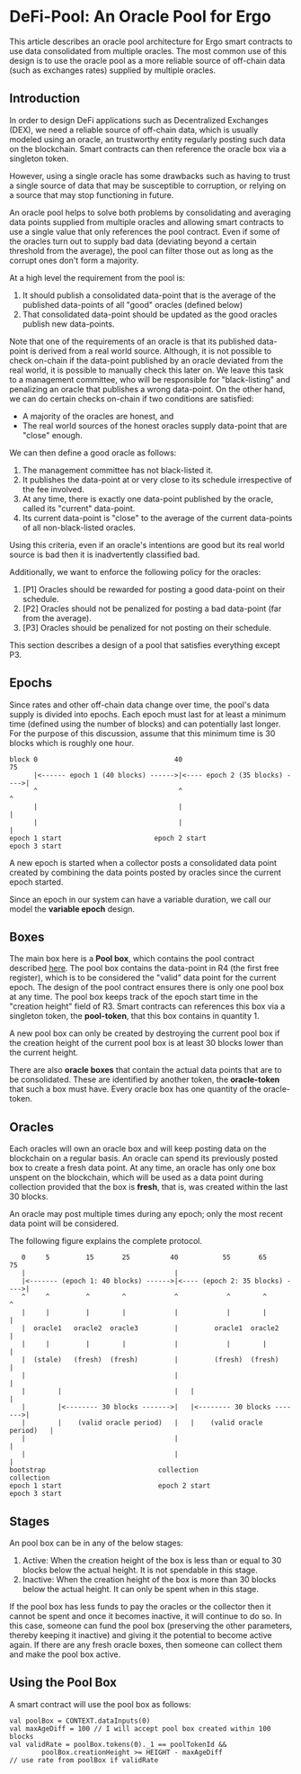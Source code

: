 # DeFi-Pool: An Oracle Pool for Ergo 

This article describes an oracle pool architecture for Ergo smart contracts to use data consolidated from multiple oracles. 
The most common use of this design is to use the oracle pool as a more reliable source of off-chain data (such as exchanges rates)
 supplied by multiple oracles.
 
## Introduction
 
In order to design DeFi applications such as Decentralized Exchanges (DEX), we need a reliable source of off-chain data, which is usually
modeled using an oracle, an trustworthy entity regularly posting such data on the blockchain. 
Smart contracts can then reference the oracle box via a singleton token.

However, using a single oracle has some drawbacks such as having to trust a single source of data that may be susceptible to corruption, or 
relying on a source that may stop functioning in future.

An oracle pool helps to solve both problems by consolidating and averaging data points supplied from multiple oracles and allowing smart contracts 
to use a single value that only references the pool contract. Even if some of the oracles turn out to supply bad data 
(deviating beyond a certain threshold from the average), the pool can filter those out as long as the corrupt ones don't form a majority.

At a high level the requirement from the pool is:

1. It should publish a consolidated data-point that is the average of the published data-points of all "good" oracles (defined below)
2. That consolidated data-point should be updated as the good oracles publish new data-points.

Note that one of the requirements of an oracle is that its published data-point is derived from a real world source. 
Although, it is not possible to check on-chain if the data-point published by an oracle deviated from the real world, 
it is possible to manually check this later on. 
We leave this task to a management committee, who will be responsible for "black-listing" and penalizing an oracle that publishes a wrong data-point. 
On the other hand, we can do certain checks on-chain if two conditions are satisfied:

- A majority of the oracles are honest, and
- The real world sources of the honest oracles supply data-point that are "close" enough. 

We can then define a good oracle as follows:

1. The management committee has not black-listed it.
2. It publishes the data-point at or very close to its schedule irrespective of the fee involved.
3. At any time, there is exactly one data-point published by the oracle, called its "current" data-point.
4. Its current data-point is "close" to the average of the current data-points of all non-black-listed oracles.   

Using this criteria, even if an oracle's intentions are good but its real world source is bad then it is inadvertently classified bad.  

Additionally, we want to enforce the following policy for the oracles:

1. [P1] Oracles should be rewarded for posting a good data-point on their schedule.
2. [P2] Oracles should not be penalized for posting a bad data-point (far from the average). 
3. [P3] Oracles should be penalized for not posting on their schedule. 
 
This section describes a design of a pool that satisfies everything except P3.

## Epochs

Since rates and other off-chain data change over time, the pool's data supply is divided into epochs. 
Each epoch must last for at least a minimum time (defined using the number of blocks) and can potentially last longer.
For the purpose of this discussion, assume that this minimum time is 30 blocks which is roughly one hour. 

    block 0                                  40                              75
          |<------ epoch 1 (40 blocks) ------>|<---- epoch 2 (35 blocks) ---->|          
          ^                                   ^                               ^
          |                                   |                               |
          |                                   |                               |
    epoch 1 start                       epoch 2 start                   epoch 3 start 

A new epoch is started when a collector posts a consolidated data point created by combining 
the data points posted by oracles since the current epoch started. 

Since an epoch in our system can have a variable duration, we call our model the **variable epoch** design. 
## Boxes

The main box here is a **Pool box**, which contains the pool contract described [here](https://github.com/scalahub/Kiosk/blob/master/src/test/scala/kiosk/OraclePool.scala#L64:L84).
The pool box contains the data-point in R4 (the first free register), which is to be considered the "valid" data point for the current epoch.
The design of the pool contract ensures there is only one pool box at any time. The pool box keeps track of the epoch start time in the "creation height" field of R3.
Smart contracts can references this box via a singleton token, the **pool-token**, that this box contains in quantity 1.  

A new pool box can only be created by destroying the current pool box if the creation height of the current pool box is at least 30 blocks lower than the current height.

There are also **oracle boxes** that contain the actual data points that are to be consolidated. These are identified by another token, the **oracle-token** that such a box must have.
Every oracle box has one quantity of the oracle-token.

## Oracles

Each oracles will own an oracle box and will keep posting data on the blockchain on a regular basis. 
An oracle can spend its previously posted box to create a fresh data point.
At any time, an oracle has only one box unspent on the blockchain, which will be used as a data point during collection 
provided that the box is **fresh**, that is, was created within the last 30 blocks.

An oracle may post multiple times during any epoch; only the most recent data point will be considered. 
 
The following figure explains the complete protocol.

  
	   0     5         15       25          40           55       65         75
	   |                                     |
	   |<------- (epoch 1: 40 blocks) ------>|<---- (epoch 2: 35 blocks) ---->|        
       ^     ^         ^        ^            ^            ^        ^          ^
	   |     |         |        |            |            |        |          |
	   |  oracle1   oracle2  oracle3         |         oracle1  oracle2       |
	   |     |         |        |            |            |        |          |
	   |  (stale)   (fresh)  (fresh)         |         (fresh)  (fresh)       |
       |                                     |                                |
       |        |                            |   |                            |
	   |        |<-------- 30 blocks ------->|   |<-------- 30 blocks ------->|
       |        |    (valid oracle period)   |   |    (valid oracle period)   |
       |                                     |                                |
       |                                     |                                |
    bootstrap                            collection                       collection 
    epoch 1 start                        epoch 2 start                    epoch 3 start


## Stages

An pool box can be in any of the below stages:

1. Active: When the creation height of the box is less than or equal to 30 blocks below the actual height. It is not spendable in this stage.
2. Inactive: When the creation height of the box is more than 30 blocks below the actual height. It can only be spent when in this stage. 
   
If the pool box has less funds to pay the oracles or the collector then it cannot be spent and once it becomes inactive, it will continue to do so. 
In this case, someone can fund the pool box (preserving the other parameters, thereby keeping it inactive) and giving it the potential to become active again.
If there are any fresh oracle boxes, then someone can collect them and make the pool box active.  


## Using the Pool Box

A smart contract will use the pool box as follows:

	val poolBox = CONTEXT.dataInputs(0)
	val maxAgeDiff = 100 // I will accept pool box created within 100 blocks
	val validRate = poolBox.tokens(0)._1 == poolTokenId && 
			poolBox.creationHeight >= HEIGHT - maxAgeDiff
    // use rate from poolBox if validRate
      